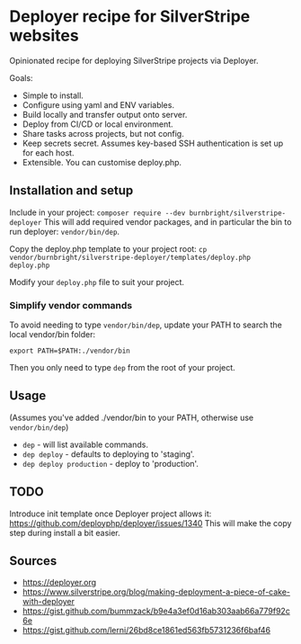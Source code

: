 # Deployer recipe for SilverStripe websites

Opinionated recipe for deploying SilverStripe projects via Deployer.

Goals:

* Simple to install.
* Configure using yaml and ENV variables.
* Build locally and transfer output onto server.
* Deploy from CI/CD or local environment.
* Share tasks across projects, but not config.
* Keep secrets secret. Assumes key-based SSH authentication is set up for each host.
* Extensible. You can customise deploy.php.

## Installation and setup

Include in your project:
`composer require --dev burnbright/silverstripe-deployer`
This will add required vendor packages, and in particular the bin to run deployer: `vendor/bin/dep`.

Copy the deploy.php template to your project root:
`cp vendor/burnbright/silverstripe-deployer/templates/deploy.php deploy.php`

Modify your `deploy.php` file to suit your project.

### Simplify vendor commands

To avoid needing to type `vendor/bin/dep`, update your PATH to search the local vendor/bin folder:
```
export PATH=$PATH:./vendor/bin
```
Then you only need to type `dep` from the root of your project.

## Usage

(Assumes you've added ./vendor/bin to your PATH, otherwise use `vendor/bin/dep`)

 * `dep` - will list available commands.
 * `dep deploy` - defaults to deploying to 'staging'.
 * `dep deploy production` - deploy to 'production'.

## TODO

Introduce init template once Deployer project allows it:
https://github.com/deployphp/deployer/issues/1340
This will make the copy step during install a bit easier.

## Sources

* https://deployer.org
* https://www.silverstripe.org/blog/making-deployment-a-piece-of-cake-with-deployer
* https://gist.github.com/bummzack/b9e4a3ef0d16ab303aab66a779f92c6e
* https://gist.github.com/lerni/26bd8ce1861ed563fb5731236f6baf46